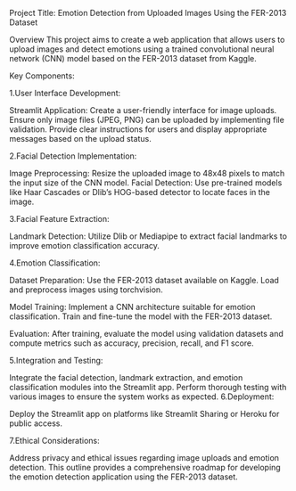 Project Title: Emotion Detection from Uploaded Images Using the FER-2013 Dataset

Overview
This project aims to create a web application that allows users to upload images and detect emotions using a trained convolutional neural network (CNN) model based on the FER-2013 dataset from Kaggle.

Key Components:

1.User Interface Development:

Streamlit Application:
Create a user-friendly interface for image uploads.
Ensure only image files (JPEG, PNG) can be uploaded by implementing file validation.
Provide clear instructions for users and display appropriate messages based on the upload status.

2.Facial Detection Implementation:

Image Preprocessing:
Resize the uploaded image to 48x48 pixels to match the input size of the CNN model.
Facial Detection:
Use pre-trained models like Haar Cascades or Dlib’s HOG-based detector to locate faces in the image.

3.Facial Feature Extraction:

Landmark Detection:
Utilize Dlib or Mediapipe to extract facial landmarks to improve emotion classification accuracy.

4.Emotion Classification:

Dataset Preparation:
Use the FER-2013 dataset available on Kaggle. Load and preprocess images using torchvision.

Model Training:
Implement a CNN architecture suitable for emotion classification. Train and fine-tune the model with the FER-2013 dataset.

Evaluation:
After training, evaluate the model using validation datasets and compute metrics such as accuracy, precision, recall, and F1 score.

5.Integration and Testing:

Integrate the facial detection, landmark extraction, and emotion classification modules into the Streamlit app.
Perform thorough testing with various images to ensure the system works as expected.
6.Deployment:

Deploy the Streamlit app on platforms like Streamlit Sharing or Heroku for public access.

7.Ethical Considerations:

Address privacy and ethical issues regarding image uploads and emotion detection.
This outline provides a comprehensive roadmap for developing the emotion detection application using the FER-2013 dataset.



